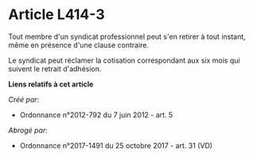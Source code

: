 # Article L414-3

Tout membre d'un syndicat professionnel peut s'en retirer à tout instant, même en présence d'une clause contraire. 

Le syndicat peut réclamer la cotisation correspondant aux six mois qui suivent le retrait d'adhésion.

**Liens relatifs à cet article**

_Créé par_:

  - Ordonnance n°2012-792 du 7 juin 2012 - art. 5

_Abrogé par_:

  - Ordonnance n°2017-1491 du 25 octobre 2017 - art. 31 (VD)
